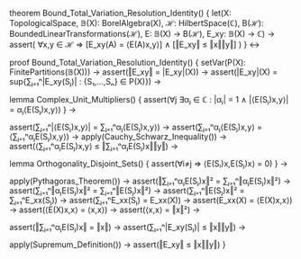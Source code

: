 theorem Bound_Total_Variation_Resolution_Identity() {
  let(X: TopologicalSpace,
      𝔹(X): BorelAlgebra(X),
      ℋ: HilbertSpace(ℂ),
      B(ℋ): BoundedLinearTransformations(ℋ),
      E: 𝔹(X) → B(ℋ),
      E_xy: 𝔹(X) → ℂ) →
  assert(
    ∀x,y ∈ ℋ ⇒ [E_xy(A) = ⟨E(A)x,y⟩] ∧
    [‖E_xy‖ ≤ ‖x‖‖y‖]
  )
} ↔

proof Bound_Total_Variation_Resolution_Identity() {
  setVar(P(X): FinitePartitions(𝔹(X))) →
  assert(‖E_xy‖ = |E_xy|(X)) →
  assert(|E_xy|(X) = sup{∑ⱼ₌₁ⁿ|E_xy(Sⱼ)| : {S₁,...,Sₙ} ∈ P(X)}) →
  
  lemma Complex_Unit_Multipliers() {
    assert(∀j ∃αⱼ ∈ ℂ : |αⱼ| = 1 ∧ 
           |⟨E(Sⱼ)x,y⟩| = αⱼ⟨E(Sⱼ)x,y⟩)
  } →
  
  assert(∑ⱼ₌₁ⁿ|⟨E(Sⱼ)x,y⟩| = ∑ⱼ₌₁ⁿαⱼ⟨E(Sⱼ)x,y⟩) →
  assert(∑ⱼ₌₁ⁿαⱼ⟨E(Sⱼ)x,y⟩ = ⟨∑ⱼ₌₁ⁿαⱼE(Sⱼ)x,y⟩) →
  apply(Cauchy_Schwarz_Inequality()) →
  assert(⟨∑ⱼ₌₁ⁿαⱼE(Sⱼ)x,y⟩ ≤ ‖∑ⱼ₌₁ⁿαⱼE(Sⱼ)x‖‖y‖) →
  
  lemma Orthogonality_Disjoint_Sets() {
    assert(∀i≠j ⇒ ⟨E(Sᵢ)x,E(Sⱼ)x⟩ = 0)
  } →
  
  apply(Pythagoras_Theorem()) →
  assert(‖∑ⱼ₌₁ⁿαⱼE(Sⱼ)x‖² = ∑ⱼ₌₁ⁿ‖αⱼE(Sⱼ)x‖²) →
  assert(∑ⱼ₌₁ⁿ‖αⱼE(Sⱼ)x‖² = ∑ⱼ₌₁ⁿ‖E(Sⱼ)x‖²) →
  assert(∑ⱼ₌₁ⁿ‖E(Sⱼ)x‖² = ∑ⱼ₌₁ⁿE_xx(Sⱼ)) →
  assert(∑ⱼ₌₁ⁿE_xx(Sⱼ) = E_xx(X)) →
  assert(E_xx(X) = ⟨E(X)x,x⟩) →
  assert(⟨E(X)x,x⟩ = ⟨x,x⟩) →
  assert(⟨x,x⟩ = ‖x‖²) →
  
  assert(‖∑ⱼ₌₁ⁿαⱼE(Sⱼ)x‖ = ‖x‖) →
  assert(∑ⱼ₌₁ⁿ|E_xy(Sⱼ)| ≤ ‖x‖‖y‖) →
  
  apply(Supremum_Definition()) →
  assert(‖E_xy‖ ≤ ‖x‖‖y‖)
}